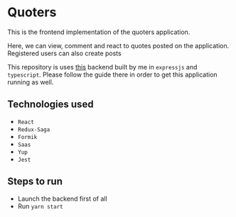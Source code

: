 # Quoters

This is the frontend implementation of the quoters application.

Here, we can view, comment and react to quotes posted on the application. Registered users can also create posts

This repository is uses [this](https://github.com/meddyrainzo/quoters_express/blob/main/readME.md) backend built by me in `expressjs` and `typescript`. Please follow the guide there in order to get this application running as well.

## Technologies used
- `React`
- `Redux-Saga`
- `Formik`
- `Saas`
- `Yup`
- `Jest`

## Steps to run
- Launch the backend first of all
- Run `yarn start`

